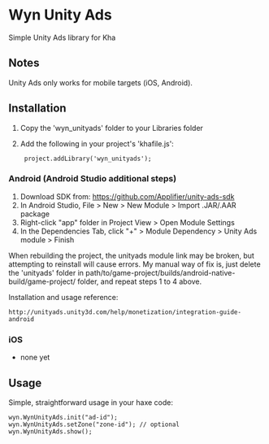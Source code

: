 # Wyn Unity Ads
Simple Unity Ads library for Kha

## Notes

Unity Ads only works for mobile targets (iOS, Android).

## Installation

1. Copy the 'wyn_unityads' folder to your Libraries folder
2. Add the following in your project's 'khafile.js':

		project.addLibrary('wyn_unityads');

### Android (Android Studio additional steps)

1. Download SDK from: https://github.com/Applifier/unity-ads-sdk
2. In Android Studio, File > New > New Module > Import .JAR/.AAR package
3. Right-click "app" folder in Project View > Open Module Settings
4. In the Dependencies Tab, click "+" > Module Dependency > Unity Ads module > Finish

When rebuilding the project, the unityads module link may be broken, but attempting to reinstall will cause errors. My manual way of fix is, just delete the 'unityads' folder in path/to/game-project/builds/android-native-build/game-project/ folder, and repeat steps 1 to 4 above.

Installation and usage reference:

	http://unityads.unity3d.com/help/monetization/integration-guide-android

### iOS

- none yet

## Usage

Simple, straightforward usage in your haxe code:

	wyn.WynUnityAds.init("ad-id");
	wyn.WynUnityAds.setZone("zone-id"); // optional
    wyn.WynUnityAds.show();
